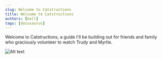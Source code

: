 ```yaml
---
slug: Welcome to Catstructions
title: Welcome to Catstructions
authors: [kell]
tags: [docusaurus]
---
```


Welcome to Catstructions, a guide I'll be building out for friends and family who graciously volunteer to watch Trudy and Myrtle.

![Alt text](revolution.jpg)
